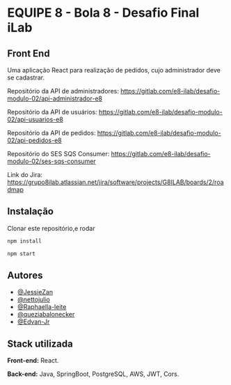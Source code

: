 # EQUIPE 8 - Bola 8 - Desafio Final iLab

## Front End

Uma aplicação React para realização de pedidos, cujo administrador deve se cadastrar.

Repositório da API de administradores: https://gitlab.com/e8-ilab/desafio-modulo-02/api-administrador-e8

Repositório da API de usuários: https://gitlab.com/e8-ilab/desafio-modulo-02/api-usuarios-e8

Repositório da API de pedidos: https://gitlab.com/e8-ilab/desafio-modulo-02/api-pedidos-e8

Repositório do SES SQS Consumer: https://gitlab.com/e8-ilab/desafio-modulo-02/ses-sqs-consumer

Link do Jira: https://grupo8ilab.atlassian.net/jira/software/projects/G8ILAB/boards/2/roadmap


## Instalação
Clonar este repositório,e rodar

```sh
npm install
```

```sh
npm start
```

## Autores

- [@JessieZan](https://www.github.com/JessieZan)
- [@nettojulio](https://www.github.com/nettojulio)
- [@Raphaella-leite](https://github.com/Raphaella-leite)
- [@queziabalonecker](https://github.com/queziabalonecker)
- [@Edvan-Jr](https://github.com/Edvan-Jr)
## Stack utilizada

**Front-end:** React.

**Back-end:** Java, SpringBoot, PostgreSQL, AWS, JWT, Cors.